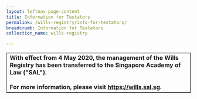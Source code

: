 ```yaml
---
layout: leftnav-page-content
title: Information for Testators
permalink: /wills-registry/info-for-testators/
breadcrumb: Information for Testators
collection_name: wills-registry

---
```


<table border="1.5">
  <td><b>With effect from 4 May 2020, the management of the Wills Registry has been transferred to the Singapore Academy of Law ("SAL").<br><br>
    For more information, please visit <a href = "https://wills.sal.sg" target = "_blank">https://wills.sal.sg</a>.
